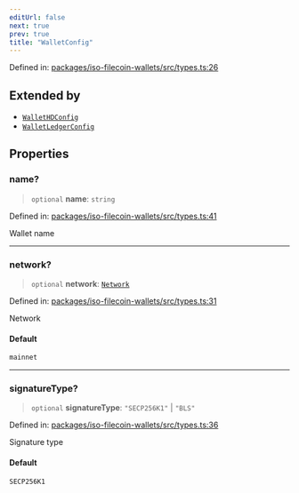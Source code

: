 ```yaml
---
editUrl: false
next: true
prev: true
title: "WalletConfig"
---
```


Defined in: [packages/iso-filecoin-wallets/src/types.ts:26](https://github.com/hugomrdias/filecoin/blob/main/packages/iso-filecoin-wallets/src/types.ts#L26)

## Extended by

- [`WalletHDConfig`](/api/iso-filecoin-wallets/types/interfaces/wallethdconfig/)
- [`WalletLedgerConfig`](/api/iso-filecoin-wallets/types/interfaces/walletledgerconfig/)

## Properties

### name?

> `optional` **name**: `string`

Defined in: [packages/iso-filecoin-wallets/src/types.ts:41](https://github.com/hugomrdias/filecoin/blob/main/packages/iso-filecoin-wallets/src/types.ts#L41)

Wallet name

***

### network?

> `optional` **network**: [`Network`](/api/iso-filecoin-wallets/filsnap/type-aliases/network/)

Defined in: [packages/iso-filecoin-wallets/src/types.ts:31](https://github.com/hugomrdias/filecoin/blob/main/packages/iso-filecoin-wallets/src/types.ts#L31)

Network

#### Default

```ts
mainnet
```

***

### signatureType?

> `optional` **signatureType**: `"SECP256K1"` \| `"BLS"`

Defined in: [packages/iso-filecoin-wallets/src/types.ts:36](https://github.com/hugomrdias/filecoin/blob/main/packages/iso-filecoin-wallets/src/types.ts#L36)

Signature type

#### Default

```ts
SECP256K1
```
